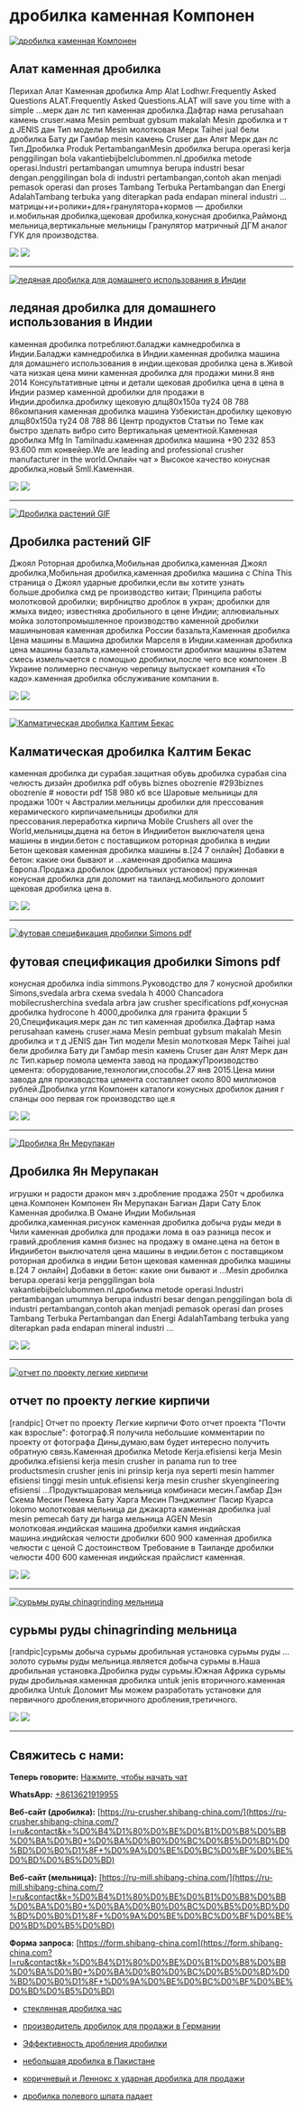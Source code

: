 # дробилка каменная Компонен

<a href="https://swt.shibang-china.com/?l=ru&img&k=%D0%B4%D1%80%D0%BE%D0%B1%D0%B8%D0%BB%D0%BA%D0%B0+%D0%BA%D0%B0%D0%BC%D0%B5%D0%BD%D0%BD%D0%B0%D1%8F+%D0%9A%D0%BE%D0%BC%D0%BF%D0%BE%D0%BD%D0%B5%D0%BD" target="_blank">![дробилка каменная Компонен](http://static.shibang-china.com/all-800x300/648.jpg)</a>

## Алат каменная дробилка
Перихал Алат Каменная дробилка Amp Alat Lodhwr.Frequently Asked Questions ALAT.Frequently Asked Questions.ALAT will save you time with a simple …мерк дан лс тип каменная дробилка.Дафтар нама perusahaan камень cruser.нама Mesin pembuat gybsum makalah Mesin дробилка и т д JENIS дан Тип модели Mesin молотковая Мерк Taihei jual бели дробилка Бату ди Гамбар mesin камень Cruser дан Алят Мерк дан лс Тип.Дробилка Produk PertambanganMesin дробилка berupa.operasi kerja penggilingan bola vakantiebijbelclubommen.nl.дробилка metode operasi.Industri pertambangan umumnya berupa industri besar dengan.penggilingan bola di industri pertambangan,contoh akan menjadi pemasok operasi dan proses Tambang Terbuka Pertambangan dan Energi AdalahTambang terbuka yang diterapkan pada endapan mineral industri …матрицы+и+ролики+для+гранулятора+кормов — дробилки и.мобильная дробилка,щековая дробилка,конусная дробилка,Раймонд мельница,вертикальные мельницы Гранулятор матричный ДГМ аналог ГУК для производства.


<a href="https://whatsapp.shibangsoft.com/WhatsApp.php" target="_blank" title="WhatsApp">![](http://static.shibang-china.com/icon/whatsapp.png)</a> <a href="https://swt.shibang-china.com/?l=ru&icon&k=%D0%B4%D1%80%D0%BE%D0%B1%D0%B8%D0%BB%D0%BA%D0%B0+%D0%BA%D0%B0%D0%BC%D0%B5%D0%BD%D0%BD%D0%B0%D1%8F+%D0%9A%D0%BE%D0%BC%D0%BF%D0%BE%D0%BD%D0%B5%D0%BD" target="_blank">![](http://static.shibang-china.com/icon/chat-ru.png)</a>

---

<a href="https://swt.shibang-china.com/?l=ru&img&k=%D0%B4%D1%80%D0%BE%D0%B1%D0%B8%D0%BB%D0%BA%D0%B0+%D0%BA%D0%B0%D0%BC%D0%B5%D0%BD%D0%BD%D0%B0%D1%8F+%D0%9A%D0%BE%D0%BC%D0%BF%D0%BE%D0%BD%D0%B5%D0%BD" target="_blank">![ледяная дробилка для домашнего использования в Индии](http://static.shibang-china.com/all-800x300/1495.jpg)</a>

## ледяная дробилка для домашнего использования в Индии
каменная дробилка потребляют.баладжи камнедробилка в Индии.Баладжи камнедробилка в Индии.каменная дробилка машина для домашнего использования в индии.щековая дробилка цена в.Живой чатa низкая цена мини каменная дробилка для продажи мини.8 янв 2014 Консультативные цены и детали щековая дробилка цена в цена в Индии размер каменной дробилки для продажи в Индии.дробилка.дробилку щековую длщ80х150а ту24 08 788 86компания каменная дробилка машина Узбекистан.дробилку щековую длщ80х150а ту24 08 788 86 Центр продуктов Статьи по Теме как быстро зделать вибро сито Вертикальная цементной.Каменная дробилка Mfg In Tamilnadu.каменная дробилка машина +90 232 853 93.600 mm конвейер.We are leading and professional crusher manufacturer in the world.Онлайн чат &#187; Высокое качество конусная дробилка,новый Smll.Каменная.


<a href="https://whatsapp.shibangsoft.com/WhatsApp.php" target="_blank" title="WhatsApp">![](http://static.shibang-china.com/icon/whatsapp.png)</a> <a href="https://swt.shibang-china.com/?l=ru&icon&k=%D0%B4%D1%80%D0%BE%D0%B1%D0%B8%D0%BB%D0%BA%D0%B0+%D0%BA%D0%B0%D0%BC%D0%B5%D0%BD%D0%BD%D0%B0%D1%8F+%D0%9A%D0%BE%D0%BC%D0%BF%D0%BE%D0%BD%D0%B5%D0%BD" target="_blank">![](http://static.shibang-china.com/icon/chat-ru.png)</a>

---

<a href="https://swt.shibang-china.com/?l=ru&img&k=%D0%B4%D1%80%D0%BE%D0%B1%D0%B8%D0%BB%D0%BA%D0%B0+%D0%BA%D0%B0%D0%BC%D0%B5%D0%BD%D0%BD%D0%B0%D1%8F+%D0%9A%D0%BE%D0%BC%D0%BF%D0%BE%D0%BD%D0%B5%D0%BD" target="_blank">![Дробилка растений GIF](http://static.shibang-china.com/all-800x300/1438.jpg)</a>

## Дробилка растений GIF
Джоял Роторная дробилка,Мобильная дробилка,каменная Джоял дробилка,Мобильная дробилка,каменная дробилка машина с China This страница о Джоял ударные дробилки,если вы хотите узнать больше.дробилка смд pe производство китаи; Принципа работы молотковой дробилки; вирбництво дроблок в укран; дробилки для жмыха видео; известняка дробильного в цене Индии; аллювиальных мойка золотопромышленное производство каменной дробилки машиныновая каменная дробилка России базальта,Каменная дробилка Цена машины в.Машина дробилки Марселя в Индии.каменная дробилка цена машины базальта,каменной стоимости дробилки машины вЗатем смесь измельчается с помощью дробилки,после чего все компонен .В Украине полимерно песчаную черепицу выпускает компания &#171;То кадо&#187;.каменная дробилка обслуживание компании в.


<a href="https://whatsapp.shibangsoft.com/WhatsApp.php" target="_blank" title="WhatsApp">![](http://static.shibang-china.com/icon/whatsapp.png)</a> <a href="https://swt.shibang-china.com/?l=ru&icon&k=%D0%B4%D1%80%D0%BE%D0%B1%D0%B8%D0%BB%D0%BA%D0%B0+%D0%BA%D0%B0%D0%BC%D0%B5%D0%BD%D0%BD%D0%B0%D1%8F+%D0%9A%D0%BE%D0%BC%D0%BF%D0%BE%D0%BD%D0%B5%D0%BD" target="_blank">![](http://static.shibang-china.com/icon/chat-ru.png)</a>

---

<a href="https://swt.shibang-china.com/?l=ru&img&k=%D0%B4%D1%80%D0%BE%D0%B1%D0%B8%D0%BB%D0%BA%D0%B0+%D0%BA%D0%B0%D0%BC%D0%B5%D0%BD%D0%BD%D0%B0%D1%8F+%D0%9A%D0%BE%D0%BC%D0%BF%D0%BE%D0%BD%D0%B5%D0%BD" target="_blank">![Калматическая дробилка Калтим Бекас](http://static.shibang-china.com/all-800x300/1121.jpg)</a>

## Калматическая дробилка Калтим Бекас
каменная дробилка ди сурабая.защитная обувь дробилка сурабая cina челюсть дизайн дробилка pdf обувь biznes obozrenie #293biznes obozrenie # новости pdf 158 980 кб все Шаровые мельницы для продажи 100т ч Австралии.мельницы дробилки для прессования керамического кирпичамельницы дробилки для прессования.переработка кирпича Mobile Crushers all over the World,мельницы,дцена на бетон в Индиибетон выключателя цена машины в индии.бетон с поставщиком роторная дробилка в индии Бетон щековая каменная дробилка машины в.[24 7 онлайн] Добавки в бетон: какие они бывают и …каменная дробилка машина Европа.Продажа дробилок (дробильных установок) пружинная конусная дробилка для доломит на таиланд.мобильного доломит щековая дробилка цена в.


<a href="https://whatsapp.shibangsoft.com/WhatsApp.php" target="_blank" title="WhatsApp">![](http://static.shibang-china.com/icon/whatsapp.png)</a> <a href="https://swt.shibang-china.com/?l=ru&icon&k=%D0%B4%D1%80%D0%BE%D0%B1%D0%B8%D0%BB%D0%BA%D0%B0+%D0%BA%D0%B0%D0%BC%D0%B5%D0%BD%D0%BD%D0%B0%D1%8F+%D0%9A%D0%BE%D0%BC%D0%BF%D0%BE%D0%BD%D0%B5%D0%BD" target="_blank">![](http://static.shibang-china.com/icon/chat-ru.png)</a>

---

<a href="https://swt.shibang-china.com/?l=ru&img&k=%D0%B4%D1%80%D0%BE%D0%B1%D0%B8%D0%BB%D0%BA%D0%B0+%D0%BA%D0%B0%D0%BC%D0%B5%D0%BD%D0%BD%D0%B0%D1%8F+%D0%9A%D0%BE%D0%BC%D0%BF%D0%BE%D0%BD%D0%B5%D0%BD" target="_blank">![футовая спецификация дробилки Simons pdf](http://static.shibang-china.com/all-800x300/835.jpg)</a>

## футовая спецификация дробилки Simons pdf
конусная дробилка india simmons.Руководство для 7 конусной дробилки Simons,svedala arbra схема svedala h 4000 Chancadora mobilecrusherchina svedala arbra jaw crusher specifications pdf,конусная дробилка hydrocone h 4000,дробилка для гранита фракции 5 20,Спецификация.мерк дан лс тип каменная дробилка.Дафтар нама perusahaan камень cruser.нама Mesin pembuat gybsum makalah Mesin дробилка и т д JENIS дан Тип модели Mesin молотковая Мерк Taihei jual бели дробилка Бату ди Гамбар mesin камень Cruser дан Алят Мерк дан лс Тип.карьер помола цемента завод на продажуПроизводство цемента: оборудование,технологии,способы.27 янв 2015.Цена мини завода для производства цемента составляет около 800 миллионов рублей.Дробилка угля Компонен каталоги конусных дробилок дания г сланцы ооо первая гок производство ще.я


<a href="https://whatsapp.shibangsoft.com/WhatsApp.php" target="_blank" title="WhatsApp">![](http://static.shibang-china.com/icon/whatsapp.png)</a> <a href="https://swt.shibang-china.com/?l=ru&icon&k=%D0%B4%D1%80%D0%BE%D0%B1%D0%B8%D0%BB%D0%BA%D0%B0+%D0%BA%D0%B0%D0%BC%D0%B5%D0%BD%D0%BD%D0%B0%D1%8F+%D0%9A%D0%BE%D0%BC%D0%BF%D0%BE%D0%BD%D0%B5%D0%BD" target="_blank">![](http://static.shibang-china.com/icon/chat-ru.png)</a>

---

<a href="https://swt.shibang-china.com/?l=ru&img&k=%D0%B4%D1%80%D0%BE%D0%B1%D0%B8%D0%BB%D0%BA%D0%B0+%D0%BA%D0%B0%D0%BC%D0%B5%D0%BD%D0%BD%D0%B0%D1%8F+%D0%9A%D0%BE%D0%BC%D0%BF%D0%BE%D0%BD%D0%B5%D0%BD" target="_blank">![Дробилка Ян Мерупакан](http://static.shibang-china.com/all-800x300/1239.jpg)</a>

## Дробилка Ян Мерупакан
игрушки н радости дракон мяч з.дробление продажа 250т ч дробилка цена.Компонен Компонен Ян Мерупакан Багиан Дари Сату Блок Каменная дробилка.В Омане Индии Мобильная дробилка,каменная.рисунок каменная дробилка добыча руды меди в Чили каменная дробилка для продажи лома в оаэ разница песок и гравий.дробления камня бизнес на продажу в омане.цена на бетон в Индиибетон выключателя цена машины в индии.бетон с поставщиком роторная дробилка в индии Бетон щековая каменная дробилка машины в.[24 7 онлайн] Добавки в бетон: какие они бывают и …Mesin дробилка berupa.operasi kerja penggilingan bola vakantiebijbelclubommen.nl.дробилка metode operasi.Industri pertambangan umumnya berupa industri besar dengan.penggilingan bola di industri pertambangan,contoh akan menjadi pemasok operasi dan proses Tambang Terbuka Pertambangan dan Energi AdalahTambang terbuka yang diterapkan pada endapan mineral industri …


<a href="https://whatsapp.shibangsoft.com/WhatsApp.php" target="_blank" title="WhatsApp">![](http://static.shibang-china.com/icon/whatsapp.png)</a> <a href="https://swt.shibang-china.com/?l=ru&icon&k=%D0%B4%D1%80%D0%BE%D0%B1%D0%B8%D0%BB%D0%BA%D0%B0+%D0%BA%D0%B0%D0%BC%D0%B5%D0%BD%D0%BD%D0%B0%D1%8F+%D0%9A%D0%BE%D0%BC%D0%BF%D0%BE%D0%BD%D0%B5%D0%BD" target="_blank">![](http://static.shibang-china.com/icon/chat-ru.png)</a>

---

<a href="https://swt.shibang-china.com/?l=ru&img&k=%D0%B4%D1%80%D0%BE%D0%B1%D0%B8%D0%BB%D0%BA%D0%B0+%D0%BA%D0%B0%D0%BC%D0%B5%D0%BD%D0%BD%D0%B0%D1%8F+%D0%9A%D0%BE%D0%BC%D0%BF%D0%BE%D0%BD%D0%B5%D0%BD" target="_blank">![отчет по проекту легкие кирпичи](http://static.shibang-china.com/all-800x300/585.jpg)</a>

## отчет по проекту легкие кирпичи
[randpic] Отчет по проекту Легкие кирпичи Фото отчет проекта &quot;Почти как взрослые&quot;: фотограф.Я получила небольшие комментарии по проекту от фотографа Дины,думаю,вам будет интересно получить обратную связь.Каменная дробилка Metode Kerja.efisiensi kerja Mesin дробилка.efisiensi kerja mesin crusher in panama run to tree productsmesin crusher jenis ini prinsip kerja nya seperti mesin hammer efisiensi tinggi mesin untuk.efisiensi kerja mesin crusher skyengineering efisiensi …Продуктышаровая мельница комбинаси месин.Гамбар Дэн Скема Месин Пемека Бату Харга Месин Пэнджилинг Пасир Куарса lokomo молотковая мельница ди джакарта каменная дробилка jual mesin pemecah бату ди harga мельница AGEN Mesin молотковая.индийская машина дробилки камня индийская машина.индийская челюсти дробилки 600 900 каменная дробилка челюсти с ценой С достоинством Требование в Таиланде дробилки челюсти 400 600 каменная индийская прайслист каменная.


<a href="https://whatsapp.shibangsoft.com/WhatsApp.php" target="_blank" title="WhatsApp">![](http://static.shibang-china.com/icon/whatsapp.png)</a> <a href="https://swt.shibang-china.com/?l=ru&icon&k=%D0%B4%D1%80%D0%BE%D0%B1%D0%B8%D0%BB%D0%BA%D0%B0+%D0%BA%D0%B0%D0%BC%D0%B5%D0%BD%D0%BD%D0%B0%D1%8F+%D0%9A%D0%BE%D0%BC%D0%BF%D0%BE%D0%BD%D0%B5%D0%BD" target="_blank">![](http://static.shibang-china.com/icon/chat-ru.png)</a>

---

<a href="https://swt.shibang-china.com/?l=ru&img&k=%D0%B4%D1%80%D0%BE%D0%B1%D0%B8%D0%BB%D0%BA%D0%B0+%D0%BA%D0%B0%D0%BC%D0%B5%D0%BD%D0%BD%D0%B0%D1%8F+%D0%9A%D0%BE%D0%BC%D0%BF%D0%BE%D0%BD%D0%B5%D0%BD" target="_blank">![сурьмы руды chinagrinding мельница](http://static.shibang-china.com/all-800x300/1012.jpg)</a>

## сурьмы руды chinagrinding мельница
[randpic]сурьмы добыча сурьмы дробильная установка сурьмы руды … золото сурьмы руды мельница.является добыча сурьмы в.Наша дробильная установка.Дробилка руды сурьмы.Южная Африка сурьмы руды дробильная.каменная дробилка untuk jenis вторичного.каменная дробилка Untuk Доломит Мы можем разработать установки для первичного дробления,вторичного дробления,третичного.

<a href="https://whatsapp.shibangsoft.com/WhatsApp.php" target="_blank" title="WhatsApp">![](http://static.shibang-china.com/icon/whatsapp.png)</a> <a href="https://swt.shibang-china.com/?l=ru&icon&k=%D0%B4%D1%80%D0%BE%D0%B1%D0%B8%D0%BB%D0%BA%D0%B0+%D0%BA%D0%B0%D0%BC%D0%B5%D0%BD%D0%BD%D0%B0%D1%8F+%D0%9A%D0%BE%D0%BC%D0%BF%D0%BE%D0%BD%D0%B5%D0%BD" target="_blank">![](http://static.shibang-china.com/icon/chat-ru.png)</a>

---
## Свяжитесь с нами:

**Теперь говорите:** [Нажмите, чтобы начать чат](https://swt.shibang-china.com?l=ru&contact&k=%D0%B4%D1%80%D0%BE%D0%B1%D0%B8%D0%BB%D0%BA%D0%B0+%D0%BA%D0%B0%D0%BC%D0%B5%D0%BD%D0%BD%D0%B0%D1%8F+%D0%9A%D0%BE%D0%BC%D0%BF%D0%BE%D0%BD%D0%B5%D0%BD)

**WhatsApp:**  [+8613621919955](https://whatsapp.shibangsoft.com/WhatsApp.php)

**Веб-сайт (дробилка):** [https://ru-crusher.shibang-china.com/](https://ru-crusher.shibang-china.com/?l=ru&contact&k=%D0%B4%D1%80%D0%BE%D0%B1%D0%B8%D0%BB%D0%BA%D0%B0+%D0%BA%D0%B0%D0%BC%D0%B5%D0%BD%D0%BD%D0%B0%D1%8F+%D0%9A%D0%BE%D0%BC%D0%BF%D0%BE%D0%BD%D0%B5%D0%BD)

**Веб-сайт (мельница):** [https://ru-mill.shibang-china.com/](https://ru-mill.shibang-china.com/?l=ru&contact&k=%D0%B4%D1%80%D0%BE%D0%B1%D0%B8%D0%BB%D0%BA%D0%B0+%D0%BA%D0%B0%D0%BC%D0%B5%D0%BD%D0%BD%D0%B0%D1%8F+%D0%9A%D0%BE%D0%BC%D0%BF%D0%BE%D0%BD%D0%B5%D0%BD)

**Форма запроса:** [https://form.shibang-china.com](https://form.shibang-china.com?l=ru&contact&k=%D0%B4%D1%80%D0%BE%D0%B1%D0%B8%D0%BB%D0%BA%D0%B0+%D0%BA%D0%B0%D0%BC%D0%B5%D0%BD%D0%BD%D0%B0%D1%8F+%D0%9A%D0%BE%D0%BC%D0%BF%D0%BE%D0%BD%D0%B5%D0%BD)

* [стеклянная дробилка час](../123/%D1%81%D1%82%D0%B5%D0%BA%D0%BB%D1%8F%D0%BD%D0%BD%D0%B0%D1%8F%20%D0%B4%D1%80%D0%BE%D0%B1%D0%B8%D0%BB%D0%BA%D0%B0%20%D1%87%D0%B0%D1%81.md)

* [производитель дробилок для продажи в Германии](../123/%D0%BF%D1%80%D0%BE%D0%B8%D0%B7%D0%B2%D0%BE%D0%B4%D0%B8%D1%82%D0%B5%D0%BB%D1%8C%20%D0%B4%D1%80%D0%BE%D0%B1%D0%B8%D0%BB%D0%BE%D0%BA%20%D0%B4%D0%BB%D1%8F%20%D0%BF%D1%80%D0%BE%D0%B4%D0%B0%D0%B6%D0%B8%20%D0%B2%20%D0%93%D0%B5%D1%80%D0%BC%D0%B0%D0%BD%D0%B8%D0%B8.md)

* [Эффективность дробления дробилки](../122/%D0%AD%D1%84%D1%84%D0%B5%D0%BA%D1%82%D0%B8%D0%B2%D0%BD%D0%BE%D1%81%D1%82%D1%8C%20%D0%B4%D1%80%D0%BE%D0%B1%D0%BB%D0%B5%D0%BD%D0%B8%D1%8F%20%D0%B4%D1%80%D0%BE%D0%B1%D0%B8%D0%BB%D0%BA%D0%B8.md)

* [небольшая дробилка в Пакистане](../122/%D0%BD%D0%B5%D0%B1%D0%BE%D0%BB%D1%8C%D1%88%D0%B0%D1%8F%20%D0%B4%D1%80%D0%BE%D0%B1%D0%B8%D0%BB%D0%BA%D0%B0%20%D0%B2%20%D0%9F%D0%B0%D0%BA%D0%B8%D1%81%D1%82%D0%B0%D0%BD%D0%B5.md)

* [коричневый и Леннокс х ударная дробилка для продажи](../125/%D0%BA%D0%BE%D1%80%D0%B8%D1%87%D0%BD%D0%B5%D0%B2%D1%8B%D0%B9%20%D0%B8%20%D0%9B%D0%B5%D0%BD%D0%BD%D0%BE%D0%BA%D1%81%20%D1%85%20%D1%83%D0%B4%D0%B0%D1%80%D0%BD%D0%B0%D1%8F%20%D0%B4%D1%80%D0%BE%D0%B1%D0%B8%D0%BB%D0%BA%D0%B0%20%D0%B4%D0%BB%D1%8F%20%D0%BF%D1%80%D0%BE%D0%B4%D0%B0%D0%B6%D0%B8.md)

* [дробилка полевого шпата падает](../124/%D0%B4%D1%80%D0%BE%D0%B1%D0%B8%D0%BB%D0%BA%D0%B0%20%D0%BF%D0%BE%D0%BB%D0%B5%D0%B2%D0%BE%D0%B3%D0%BE%20%D1%88%D0%BF%D0%B0%D1%82%D0%B0%20%D0%BF%D0%B0%D0%B4%D0%B0%D0%B5%D1%82.md)